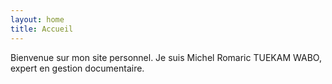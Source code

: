 ```yaml
---
layout: home
title: Accueil
---
```


Bienvenue sur mon site personnel. Je suis Michel Romaric TUEKAM WABO, expert en gestion documentaire.
